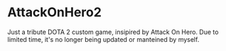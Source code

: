 # AttackOnHero2
Just a tribute DOTA 2 custom game, insipired by Attack On Hero.
Due to limited time, it's no longer being updated or manteined by myself.
